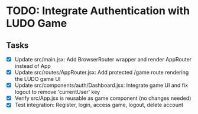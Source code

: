 # TODO: Integrate Authentication with LUDO Game

## Tasks
- [x] Update src/main.jsx: Add BrowserRouter wrapper and render AppRouter instead of App
- [x] Update src/routes/AppRouter.jsx: Add protected /game route rendering the LUDO game UI
- [x] Update src/components/auth/Dashboard.jsx: Integrate game UI and fix logout to remove 'currentUser' key
- [x] Verify src/App.jsx is reusable as game component (no changes needed)
- [x] Test integration: Register, login, access game, logout, delete account
